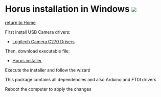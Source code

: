 # Horus installation in Windows ![][windows-logo]

[return to Home](../../README.md)

First install USB Camera drivers:
* [Logitech Camera C270 Drivers](http://support.logitech.com/en_us/product/hd-webcam-c270)

Then, download executable file:
* [Horus installer](http://storage.googleapis.com/bq-horus/releases/Horus_0.1.2.4.exe)

Execute the installer and follow the wizard

This package contains all dependencies and also Arduino and FTDI drivers

Reboot the computer to apply the changes

[windows-logo]: ../images/windows.png